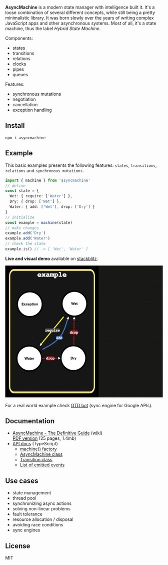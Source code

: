 **AsyncMachine** is a modern state manager with intelligence built it. It's a loose combination of several different concepts, while still being a pretty minimalistic library. It was born slowly over the years of writing complex JavaScript apps and other asynchronous systems. Most of all, it's a state machine, thus the label _Hybrid State Machine_.

Components:

* states
* transitions
* relations
* clocks
* pipes
* queues

Features:

* synchronous mutations
* negotiation
* cancellation
* exception handling

## Install

```
npm i asyncmachine
```

## Example

This basic examples presents the following features: `states`, `transitions`, `relations` and `synchronous mutations`.

```typescript
import { machine } from 'asyncmachine'
// define
const state = {
  Wet: { require: ['Water'] },
  Dry: { drop: ['Wet'] },
  Water: { add: ['Wet'], drop: ['Dry'] }
}
// initialize
const example = machine(state)
// make changes
example.add('Dry')
example.add('Water')
// check the state
example.is() // -> [ 'Wet', 'Water' ]
```

**Live and visual demo** available on [stackblitz](https://stackblitz.com/edit/asyncmachine-example?file=index.ts).

[![example](https://raw.githubusercontent.com/TobiaszCudnik/asyncmachine/gh-pages/images/example.gif)](https://stackblitz.com/edit/asyncmachine-example?file=index.ts)

For a real world example check [GTD bot](https://github.com/TobiaszCudnik/gtd-bot/tree/master/src) (sync engine for Google APIs).

## Documentation

* [AsyncMachine - The Definitive Guide](https://github.com/TobiaszCudnik/asyncmachine/wiki/AsyncMachine-The-Definitive-Guide) (wiki)<br>
  [PDF version](https://github.com/TobiaszCudnik/asyncmachine/raw/gh-pages/AsyncMachine-The-Definitive-Guide.pdf) (25 pages, 1.4mb)
* [API docs](https://tobiaszcudnik.github.io/asyncmachine/) (TypeScript)
  * [machine() factory](https://tobiaszcudnik.github.io/asyncmachine/index.html#machine)
  * [AsyncMachine class](https://tobiaszcudnik.github.io/asyncmachine/classes/asyncmachine.html)
  * [Transition class](https://tobiaszcudnik.github.io/asyncmachine/classes/transition.html)
  * [List of emitted events](https://tobiaszcudnik.github.io/asyncmachine/interfaces/iemit.html)

## Use cases

* state management
* thread pool
* synchronizing async actions
* solving non-linear problems
* fault tolerance
* resource allocation / disposal
* avoiding race conditions
* sync engines

## License

MIT
